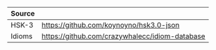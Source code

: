 | Source | &#8203;                                             |
| :----- | :-------------------------------------------------- |
| HSK-3  | https://github.com/koynoyno/hsk3.0-json
| Idioms | https://github.com/crazywhalecc/idiom-database

